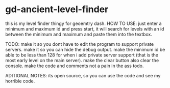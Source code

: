 # gd-ancient-level-finder
this is my level finder thingy for geoemtry dash.
HOW TO USE:
just enter a minimum and maximum id and press start, it will search for levels with an id between the minimum and maximum and paste them into the textbox.


TODO:
make it so you dont have to edit the program to support private servers.
make it so you can hide the debug output.
make the minimum id be able to be less than 128 for when i add private server support (that is the most early level on the main server).
make the clear button also clear the console.
make the code and comments not a pain in the ass todo.

ADITIONAL NOTES:
its open source, so you can use the code and see my horrible code.
